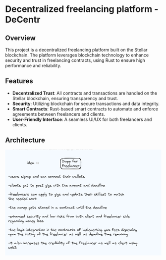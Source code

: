 # Decentralized freelancing platform  - DeCentr

## Overview

This project is a decentralized freelancing platform built on the Stellar blockchain. The platform leverages blockchain technology to enhance security and trust in freelancing contracts, using Rust to ensure high performance and reliability.

## Features

- **Decentralized Trust**: All contracts and transactions are handled on the Stellar blockchain, ensuring transparency and trust.
- **Security**: Utilizing blockchain for secure transactions and data integrity.
- **Smart Contracts**: Rust-based smart contracts to automate and enforce agreements between freelancers and clients.
- **User-Friendly Interface**: A seamless UI/UX for both freelancers and clients.

## Architecture

![Architecture Diagram](https://github.com/Sahil-Gulihar/Stellar/blob/main/Screenshot%202024-06-16%20160326.png)

